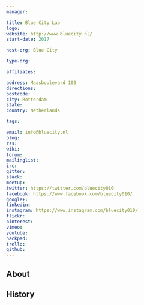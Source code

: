 ```yaml
---
manager:

title: Blue City Lab
logo:
website: http://www.bluecity.nl/
start-date: 2017

host-org: Blue City

type-org:

affiliates:

address: Maasboulevard 100
directions:
postcode:
city: Rotterdam
state:
country: Netherlands

tags:

email: info@bluecity.nl
blog:
rss:
wiki:
forum:
mailinglist:
irc:
gitter:
slack:
meetup:
twitter: https://twitter.com/bluecity010
facebook: https://www.facebook.com/bluecity010/
google+:
linkedin:
instagram: https://www.instagram.com/bluecity010/
flickr:
pinterest:
vimeo:
youtube:
hackpad:
trello:
github:
---
```


## About

## History
